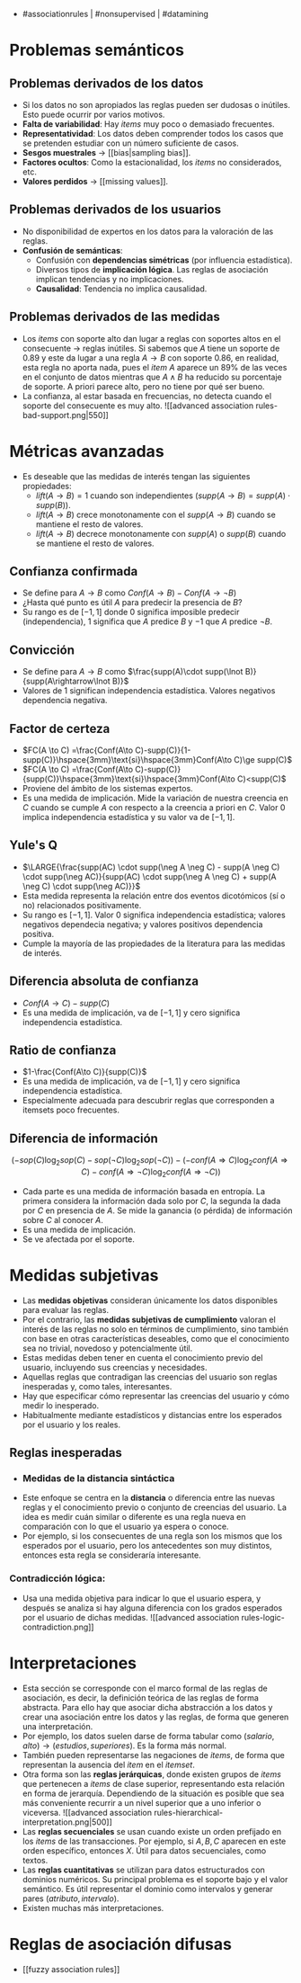 - #associationrules | #nonsupervised | #datamining

# Problemas semánticos
## Problemas derivados de los datos
- Si los datos no son apropiados las reglas pueden ser dudosas o inútiles. Esto puede ocurrir por varios motivos.
- **Falta de variabilidad**: Hay *items* muy poco o demasiado frecuentes.
- **Representatividad**: Los datos deben comprender todos los casos que se pretenden estudiar con un número suficiente de casos.
- **Sesgos muestrales** -> [[bias|sampling bias]].
- **Factores ocultos**: Como la estacionalidad, los *items* no considerados, etc.
- **Valores perdidos** -> [[missing values]].
## Problemas derivados de los usuarios
- No disponibilidad de expertos en los datos para la valoración de las reglas.
- **Confusión de semánticas**:
	- Confusión con **dependencias simétricas** (por influencia estadística).
	- Diversos tipos de **implicación lógica**. Las reglas de asociación implican tendencias y no implicaciones.
	- **Causalidad**: Tendencia no implica causalidad.
## Problemas derivados de las medidas
- Los *items* con soporte alto dan lugar a reglas con soportes altos en el consecuente -> reglas inútiles. Si sabemos que $A$ tiene un soporte de $0.89$ y este da lugar a una regla $A\rightarrow B$ con soporte $0.86$, en realidad, esta regla no aporta nada, pues el *item* $A$ aparece un $89\%$ de las veces en el conjunto de datos mientras que $A\land B$ ha reducido su porcentaje de soporte. A priori parece alto, pero no tiene por qué ser bueno.
- La confianza, al estar basada en frecuencias, no detecta cuando el soporte del consecuente es muy alto.
![[advanced association rules-bad-support.png|550]]

# Métricas avanzadas
- Es deseable que las medidas de interés tengan las siguientes propiedades:
	- $lift(A\rightarrow B)=1$ cuando son independientes ($supp(A\rightarrow B)=supp(A)\cdot supp(B)$).
	- $lift(A\rightarrow B)$ crece monotonamente con el $supp(A\rightarrow B)$ cuando se mantiene el resto de valores.
	- $lift(A\rightarrow B)$ decrece monotonamente con $supp(A)$ o $supp(B)$ cuando se mantiene el resto de valores.
## Confianza confirmada
- Se define para $A\rightarrow B$ como $Conf(A\rightarrow B) - Conf(A\rightarrow \lnot B)$
- ¿Hasta qué punto es útil $A$ para predecir la presencia de $B$?
- Su rango es de $[-1,1]$ donde $0$ significa imposible predecir (independencia), $1$ significa que $A$ predice $B$  y $-1$ que $A$ predice $\lnot B$.
## Convicción
- Se define para $A\rightarrow B$ como $\frac{supp(A)\cdot supp(\lnot B)}{supp(A\rightarrow\lnot B)}$
- Valores de $1$ significan independencia estadística. Valores negativos dependencia negativa.
## Factor de certeza
- $FC(A \to C) =\frac{Conf(A\to C)-supp(C)}{1-supp(C)}\hspace{3mm}\text{si}\hspace{3mm}Conf(A\to C)\ge supp(C)$
- $FC(A \to C) =\frac{Conf(A\to C)-supp(C)}{supp(C)}\hspace{3mm}\text{si}\hspace{3mm}Conf(A\to C)<supp(C)$
- Proviene del ámbito de los sistemas expertos.
- Es una medida de implicación. Mide la variación de nuestra creencia en $C$ cuando se cumple $A$ con respecto a la creencia a priori en $C$. Valor $0$ implica independencia estadística y su valor va de $[-1,1]$.
## Yule's Q
- $\LARGE{\frac{supp(AC) \cdot supp(\neg A \neg C) - supp(A \neg C) \cdot supp(\neg AC)}{supp(AC) \cdot supp(\neg A \neg C) + supp(A \neg C) \cdot supp(\neg AC)}}$
- Esta medida representa la relación entre dos eventos dicotómicos (sí o no) relacionados positivamente.
- Su rango es $[-1, 1]$. Valor $0$ significa independencia estadística; valores negativos dependecia negativa; y valores positivos dependencia positiva. 
- Cumple la mayoría de las propiedades de la literatura para las medidas de interés.
## Diferencia absoluta de confianza
- $Conf(A\to C) - supp(C)$
- Es una medida de implicación, va de $[-1,1]$ y cero significa independencia estadística.
## Ratio de confianza
- $1-\frac{Conf(A\to C)}{supp(C)}$
- Es una medida de implicación, va de $[-1,1]$ y cero significa independencia estadística.
- Especialmente adecuada para descubrir reglas que corresponden a itemsets poco frecuentes.
## Diferencia de información
$$\left(-sop(C) \log_2 sop(C) - sop(\neg C) \log_2 sop(\neg C)\right) - \left(-conf(A \Rightarrow C) \log_2 conf(A \Rightarrow C) - conf(A \Rightarrow \neg C) \log_2 conf(A \Rightarrow \neg C)\right)$$
- Cada parte es una medida de información basada en entropía. La primera considera la información dada solo por $C$, la segunda la dada por $C$ en presencia de $A$. Se mide la ganancia (o pérdida) de información sobre $C$ al conocer $A$.
- Es una medida de implicación. 
- Se ve afectada por el soporte.

# Medidas subjetivas
- Las **medidas objetivas** consideran únicamente los datos disponibles para evaluar las reglas.  
- Por el contrario, las **medidas subjetivas de cumplimiento** valoran el interés de las reglas no solo en términos de cumplimiento, sino también con base en otras características deseables, como que el conocimiento sea no trivial, novedoso y potencialmente útil.  
- Estas medidas deben tener en cuenta el conocimiento previo del usuario, incluyendo sus creencias y necesidades.
- Aquellas reglas que contradigan las creencias del usuario son reglas inesperadas y, como tales, interesantes.
- Hay que especificar cómo representar las creencias del usuario y cómo medir lo inesperado.
- Habitualmente mediante estadísticos y distancias entre los esperados por el usuario y los reales.
## Reglas inesperadas
- ### Medidas de la distancia sintáctica
- Este enfoque se centra en la **distancia** o diferencia entre las nuevas reglas y el conocimiento previo o conjunto de creencias del usuario. La idea es medir cuán similar o diferente es una regla nueva en comparación con lo que el usuario ya espera o conoce.
- Por ejemplo, si los consecuentes de una regla son los mismos que los esperados por el usuario, pero los antecedentes son muy distintos, entonces esta regla se consideraría interesante.
### Contradicción lógica: 
- Usa una medida objetiva para indicar lo que el usuario espera, y después se analiza si hay alguna diferencia con los grados esperados por el usuario de dichas medidas.
![[advanced association rules-logic-contradiction.png]]
# Interpretaciones
- Esta sección se corresponde con el marco formal de las reglas de asociación, es decir, la definición teórica de las reglas de forma abstracta. Para ello hay que asociar dicha abstracción a los datos y crear una asociación entre los datos y las reglas, de forma que generen una interpretación.
- Por ejemplo, los datos suelen darse de forma tabular como $(salario, alto)\rightarrow(estudios, superiores)$. Es la forma más normal.
- También pueden representarse las negaciones de *items*, de forma que representan la ausencia del *item* en el *itemset*.
- Otra forma son las **reglas jerárquicas**, donde existen grupos de *items* que pertenecen a *items* de clase superior, representando esta relación en forma de jerarquía. Dependiendo de la situación es posible que sea más conveniente recurrir a un nivel superior que a uno inferior o viceversa.
![[advanced association rules-hierarchical-interpretation.png|500]]
- Las **reglas secuenciales** se usan cuando existe un orden prefijado en los *items* de las transacciones. Por ejemplo, si $A, B,C$ aparecen en este orden específico, entonces $X$. Útil para datos secuenciales, como textos.
- Las **reglas cuantitativas** se utilizan para datos estructurados con dominios numéricos. Su principal problema es el soporte bajo y el valor semántico. Es útil representar el dominio como intervalos y generar pares $(atributo, intervalo)$. 
- Existen muchas más interpretaciones.

# Reglas de asociación difusas
- [[fuzzy association rules]]